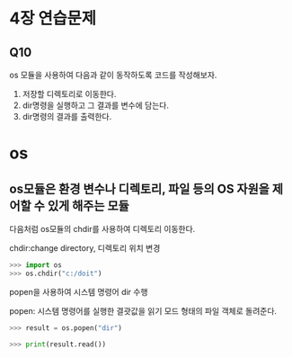 # 4장 연습문제
## Q10
os 모듈을 사용하여 다음과 같이 동작하도록 코드를 작성해보자.
1. 저장할 디렉토리로 이동한다.
2. dir명령을 실행하고 그 결과를 변수에 담는다.
3. dir명령의 결과를 출력한다.

# os
os모듈은 환경 변수나 디렉토리, 파일 등의 OS 자원을 제어할 수 있게 해주는 모듈
---
다음처럼 os모듈의 chdir를 사용하여 디렉토리 이동한다.

chdir:change directory, 디렉토리 위치 변경
```python
>>> import os
>>> os.chdir("c:/doit")
```
popen을 사용하여 시스템 명령어 dir 수행

popen: 시스템 명령어를 실행한 결괏값을 읽기 모드 형태의 파일 객체로 돌려준다.
```python
>>> result = os.popen("dir")
```
```python
>>> print(result.read())
```